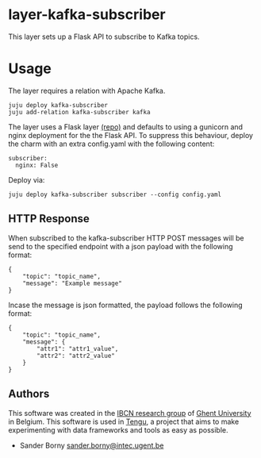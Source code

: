 # layer-kafka-subscriber
This layer sets up a Flask API to subscribe to Kafka topics.

# Usage

The layer requires a relation with Apache Kafka.
```
juju deploy kafka-subscriber
juju add-relation kafka-subscriber kafka
```

The layer uses a Flask layer [(repo)](https://github.com/IBCNServices/layer-flask) and defaults to using a gunicorn and nginx deployment for the the Flask API. To suppress this behaviour, deploy the charm with an extra config.yaml with the following content:

```
subscriber:
  nginx: False
```
Deploy via:
```
juju deploy kafka-subscriber subscriber --config config.yaml
```


## HTTP Response
When subscribed to the kafka-subscriber HTTP POST messages will be send to the specified endpoint with a json payload with the following format:

```
{
	"topic": "topic_name",
	"message": "Example message"
}
```
Incase the message is json formatted, the payload follows the following format:
```
{
	"topic": "topic_name",
	"message": {
		"attr1": "attr1_value",
		"attr2": "attr2_value"
	}
}
```


## Authors

This software was created in the [IBCN research group](https://www.ibcn.intec.ugent.be/) of [Ghent University](http://www.ugent.be/en) in Belgium. This software is used in [Tengu](http://tengu.intec.ugent.be), a project that aims to make experimenting with data frameworks and tools as easy as possible.

 - Sander Borny <sander.borny@intec.ugent.be>